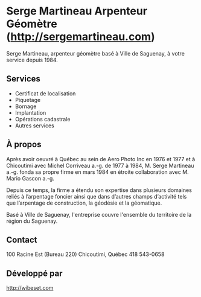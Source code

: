 # Serge Martineau Arpenteur Géomètre (http://sergemartineau.com)

Serge Martineau, arpenteur géomètre basé à Ville de Saguenay, à votre service depuis 1984.

## Services

* Certificat de localisation
* Piquetage
* Bornage
* Implantation
* Opérations cadastrale
* Autres services

## À propos

Après avoir oeuvré à Québec au sein de Aero Photo Inc en 1976 et 1977 et à Chicoutimi avec Michel Corriveau a.-g. de 1977 à 1984, M. Serge Martineau a.-g. fonda sa propre firme en mars 1984 en étroite collaboration avec M. Mario Gascon a.-g.

Depuis ce temps, la firme a étendu son expertise dans plusieurs domaines reliés à l’arpentage foncier ainsi que dans d’autres champs d’activité tels que l’arpentage de construction, la géodésie et la géomatique.

Basé à Ville de Saguenay, l'entreprise couvre l'ensemble du territoire de la région du Saguenay.

## Contact 

100 Racine Est (Bureau 220)
Chicoutimi, Québec
418 543-0658 

## Développé par

http://wibeset.com